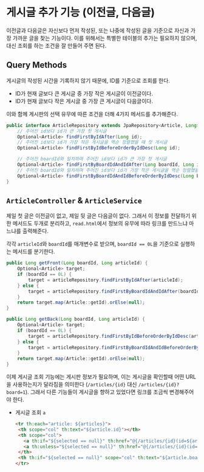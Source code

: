 # 게시글 추가 기능 (이전글, 다음글)

이전글과 다음글은 자신보다 먼저 작성된, 또는 나중에 작성된 글을 기준으로 자신과 가장 가까운 글을 찾는 기능이다.
이를 위해서는 특별한 테이블의 추가는 필요하지 않으며, 대신 조회를 하는 조건을 잘 만들어 주면 된다.

## Query Methods

게시글의 작성된 시간을 기록하지 않기 때문에, ID를 기준으로 조회를 한다.

- ID가 현재 글보다 큰 게시글 중 가장 작은 게시글이 이전글이다.
- ID가 현재 글보다 작은 게시글 중 가장 큰 게시글이 다음글이다.

이와 함께 게시판의 선택 유무에 따른 조건을 더해 4가지 메서드를 추가해준다.

```java
public interface ArticleRepository extends JpaRepository<Article, Long> {
    // 주어진 id보다 id가 큰 가장 첫 게시글
    Optional<Article> findFirstByIdAfter(Long id);
    // 주어진 id보다 id가 가장 작은 게시글을 역순 정렬했을 때 첫 게시글
    Optional<Article> findFirstByIdBeforeOrderByIdDesc(Long id);

    // 주어진 boardId와 일치하며 주어진 id보다 id가 큰 가장 첫 게시글
    Optional<Article> findFirstByBoardIdAndIdAfter(Long boardId, Long id);
    // 주어진 boardId와 일치하며 주어진 id보다 id가 가장 작은 게시글을 역순 정렬했을 때 첫 게시글
    Optional<Article> findFirstByBoardIdAndIdBeforeOrderByIdDesc(Long boardId, Long id);
}
```

## `ArticleController` & `ArticleService`

제일 첫 글은 이전글이 없고, 제일 뒷 글은 다음글이 없다. 그래서 이 정보를 전달하기 위한
메서드도 두개로 분리하고, `read.html`에서 정보의 유무에 따라 링크를 만드느냐 마느냐를
출력해준다.

각각 `articleId`와 `boardId`를 매개변수로 받으며, `boardId == 0L`을 기준으로 실행하는 메서드를 분기한다.

```java
public Long getFront(Long boardId, Long articleId) {
    Optional<Article> target;
    if (boardId == 0L) {
        target = articleRepository.findFirstByIdAfter(articleId);
    } else {
        target = articleRepository.findFirstByBoardIdAndIdAfter(boardId, articleId);
    }
    return target.map(Article::getId).orElse(null);
}

public Long getBack(Long boardId, Long articleId) {
    Optional<Article> target;
    if (boardId == 0L) {
        target = articleRepository.findFirstByIdBeforeOrderByIdDesc(articleId);
    } else {
        target = articleRepository.findFirstByBoardIdAndIdBeforeOrderByIdDesc(boardId, articleId);
    }
    return target.map(Article::getId).orElse(null);
}
```

이제 게시글 조회 기능에는 게시판 정보가 필요하며, 이는 게시글을 확인할때 어떤 URL을 사용하는지가
달라짐을 의미한다 (`/articles/{id}` 대신 `/articles/{id}?board=1`). 그래서 다른 기능들이 게시글을 향하고 있었다면 링크를 조금씩 변경해주어야 한다.

- 게시글 조회 `a`
    ```html
    <tr th:each="article: ${articles}">
     <th scope="col" th:text="${article.id}"></th>
     <th scope="col">
       <a th:if="${selected == null}" th:href="@{/articles/{id}(id=${article.id})}" th:text="${article.title}"></a>
       <a th:unless="${selected == null}" th:href="@{/articles/{id}(id=${article.id},board=${selected.id})}" th:text="${article.title}"></a>
     </th>
     <th th:if="${selected == null}" scope="col" th:text="${article.boardName}"></th>
    </tr>
    ```
